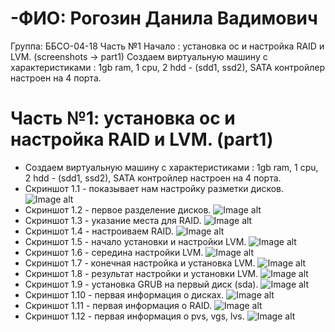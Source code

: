 # -ФИО: Рогозин Данила Вадимович
Группа: ББСО-04-18
Часть №1 Начало : установка ос и настройка RAID и LVM. (screenshots -> part1)
Создаем виртуальную машину с характеристиками : 1gb ram, 1 cpu, 2 hdd - (sdd1, ssd2), SATA контройлер настроен на 4 порта.

# Часть №1: установка ос и настройка RAID и LVM. (part1)
- Создаем виртуальную машину с характеристиками : 1gb ram, 1 cpu, 2 hdd - (sdd1, ssd2), SATA контройлер настроен на 4 порта.
- Скриншот 1.1 - показывает нам настройку разметки дисков.
![Image alt](https://github.com/galina-shimanskaya/labs-os/blob/master/lab%20№%202/part%201/1.1.png)
- Скриншот 1.2 - первое разделение дисков.
![Image alt](https://github.com/galina-shimanskaya/labs-os/blob/master/lab%20№%202/part%201/1.2.png)
- Скриншот 1.3 - указание места для RAID.
![Image alt](https://github.com/galina-shimanskaya/labs-os/blob/master/lab%20№%202/part%201/1.3.png)
- Скриншот 1.4 - настроиваем RAID.
![Image alt](https://github.com/galina-shimanskaya/labs-os/blob/master/lab%20№%202/part%201/1.4.png)
- Скриншот 1.5 - начало установки и настройки LVM.
![Image alt](https://github.com/galina-shimanskaya/labs-os/blob/master/lab%20№%202/part%201/1.5.png)
- Скриншот 1.6 - середина настройки LVM.
![Image alt](https://github.com/galina-shimanskaya/labs-os/blob/master/lab%20№%202/part%201/1.6.png)
- Скриншот 1.7 - конечная настройка и установка LVM.
![Image alt](https://github.com/galina-shimanskaya/labs-os/blob/master/lab%20№%202/part%201/1.7.png)
- Скриншот 1.8 - результат настройки и установки LVM.
![Image alt](https://github.com/galina-shimanskaya/labs-os/blob/master/lab%20№%202/part%201/1.8.png)
- Скриншот 1.9 - установка GRUB на первый диск (sda).
![Image alt](https://github.com/galina-shimanskaya/labs-os/blob/master/lab%20№%202/part%201/1.9.png)
- Скриншот 1.10 - первая информация о дисках.
![Image alt](https://github.com/galina-shimanskaya/labs-os/blob/master/lab%20№%202/part%201/1.10.png)
- Скриншот 1.11 - первая информация о RAID.
![Image alt](https://github.com/galina-shimanskaya/labs-os/blob/master/lab%20№%202/part%201/1.11.png)
- Скриншот 1.12 - первая информация о pvs, vgs, lvs.
![Image alt](https://github.com/galina-shimanskaya/labs-os/blob/master/lab%20№%202/part%201/1.12.png)

